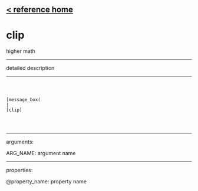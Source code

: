 [< reference home](ceammc_lib.html)
---

# clip


higher math

---

detailed description
<br>


---


```



[message_box(                                 
|
[clip]


            
```

---
arguments:

ARG_NAME: argument name<br>

---
properties:

@property_name: property name<br>

